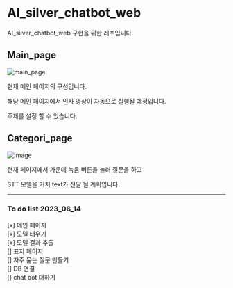 # AI_silver_chatbot_web
AI_silver_chatbot_web 구현을 위한 레포입니다. 





## Main_page 

![main_page](https://github.com/suted2/AI_silver_chatbot_web/assets/101646531/ad3ede9e-dbae-4ab1-afb9-f9fa18480fbf)

현재 메인 페이지의 구성입니다. 

해당 메인 페이지에서 인사 영상이 자동으로 실행될 예정입니다. 

주제를 설정 할 수 있습니다. 


## Categori_page 

![image](https://github.com/suted2/AI_silver_chatbot_web/assets/101646531/78ad29f8-c7d4-4459-8692-03eb26dac8f8)

현재 페이지에서 가운데 녹음 버튼을 눌러 질문을 하고 

STT 모델을 거처 text가 전달 될 계획입니다. 




---
### To do list 2023_06_14

[x] 메인 페이지 <br>
[x] 모델 태우기 <br>
[x] 모델 결과 추출 <br>
[] 표지 페이지 <br>
[] 자주 묻는 질문 만들기 <br>
[] DB 연결 <br>
[] chat bot 더하기 <br> 
